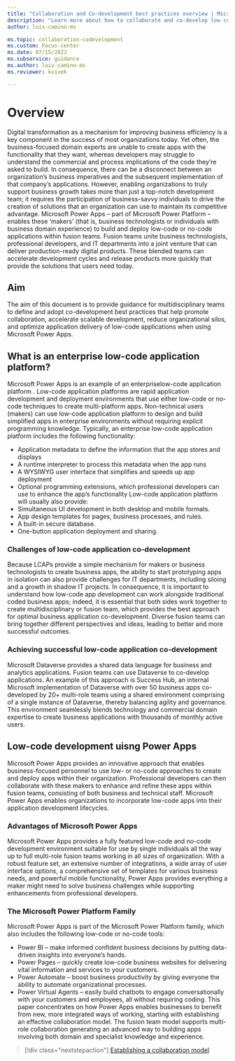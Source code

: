```yaml
---
title: "Collaboration and Co-development best practices overview | Microsoft Docs"
description: "Learn more about how to collaborate and co-develop low code apps in Power Apps."
author: luis-camino-ms

ms.topic: collaboration-codevelopment
ms.custom: Focus-center
ms.date: 07/15/2022
ms.subservice: guidance
ms.author: luis-camino-ms
ms.reviewer: kvivek

---
```


# Overview

Digital transformation as a mechanism for improving business efficiency is a key component in the success of most organizations today. Yet often, the business-focused domain experts are unable to create apps with the functionality that they want, whereas developers may struggle to understand the commercial and process implications of the code they’re asked to build. In consequence, there can be a disconnect between an organization’s business imperatives and the subsequent implementation of that company’s applications.
However, enabling organizations to truly support business growth takes more than just a top-notch development team; it requires the participation of business-savvy individuals to drive the creation of solutions that an organization can use to maintain its competitive advantage. Microsoft Power Apps – part of Microsoft Power Platform – enables these ‘makers’ (that is, business technologists or individuals with business domain experience) to build and deploy low-code or no-code applications within fusion teams. 
Fusion teams unite business technologists, professional developers, and IT departments into a joint venture that can deliver production-ready digital products. These blended teams can accelerate development cycles and release products more quickly that provide the solutions that users need today. 

## Aim

The aim of this document is to provide guidance for multidisciplinary teams to define and adopt co-development best practices that help promote collaboration, accelerate scalable development, reduce organizational silos, and optimize application delivery of low-code applications when using Microsoft Power Apps. 

## What is an enterprise low-code application platform?
Microsoft Power Apps is an example of an enterpriselow-code application platform . Low-code application platforms are rapid application development and deployment environments that use either low-code or no-code techniques to create multi-platform apps. Non-technical users (makers) can use  low-code application platform to design and build simplified apps in enterprise environments without requiring explicit programming knowledge. 
Typically, an enterprise  low-code application platform includes the following functionality:
- Application metadata to define the information that the app stores and displays
- A runtime interpreter to process this metadata when the app runs
- A WYSIWYG user interface that simplifies and speeds up app deployment 
- Optional programming extensions, which professional developers can use to enhance the app’s functionality
 Low-code application platform will usually also provide:
- Simultaneous UI development in both desktop and mobile formats.
- App design templates for pages, business processes, and rules. 
- A built-in secure database.
- One-button application deployment and sharing.


### Challenges of low-code application co-development
Because LCAPs provide a simple mechanism for makers or business technologists to create business apps, the ability to start prototyping apps in isolation can also provide challenges for IT departments, including siloing and a growth in shadow IT projects. In consequence, it is important to understand how low-code app development can work alongside traditional coded business apps; indeed, it is essential that both sides work together to create multidisciplinary or fusion team, which provides the best approach for optimal business application co-development. Diverse fusion teams can bring together different perspectives and ideas, leading to better and more successful outcomes.

### Achieving successful low-code application co-development
Microsoft Dataverse provides a shared data language for business and analytics applications. Fusion teams can use Dataverse to co-develop applications. 
An example of this approach is Success Hub, an internal Microsoft implementation of Dataverse with over 50 business apps co-developed by 20+ multi-role teams using a shared environment comprising of a single instance of Dataverse, thereby balancing agility and governance. This environment seamlessly blends technology and commercial domain expertise to create business applications with thousands of monthly active users.
## Low-code development uisng Power Apps
Microsoft Power Apps provides an innovative approach that enables business-focused personnel to use low- or no-code approaches to create and deploy apps within their organization. Professional developers can then collaborate with these makers to enhance and refine these apps within fusion teams, consisting of both business and technical staff. Microsoft Power Apps enables organizations to incorporate low-code apps into their application development lifecycles. 

### Advantages of Microsoft Power Apps
Microsoft Power Apps provides a fully featured low-code and no-code development environment suitable for use by single individuals all the way up to full multi-role fusion teams working in all sizes of organization. With a robust feature set, an extensive number of integrations, a wide array of user interface options, a comprehensive set of templates for various business needs, and powerful mobile functionality, Power Apps provides everything a maker might need to solve business challenges while supporting enhancements from professional developers. 

### The Microsoft Power Platform Family
Microsoft Power Apps is part of the Microsoft Power Platform family, which also includes the following low-code or no-code tools:
- Power BI – make informed confident business decisions by putting data-driven insights into everyone’s hands.
- Power Pages – quickly create low-code business websites for delivering vital information and services to your customers.
- Power Automate – boost business productivity by giving everyone the ability to automate organizational processes.
- Power Virtual Agents – easily build chatbots to engage conversationally with your customers and employees, all without requiring coding.
This paper concentrates on how Power Apps enables businesses to benefit from new, more integrated ways of working, starting with establishing an effective collaboration model. The fusion team model supports multi-role collaboration generating an advanced way to building apps involving both domain and specialist knowledge and experience.


> [!div class="nextstepaction"]
> [Establishing a collaboration model](collaboration.md)